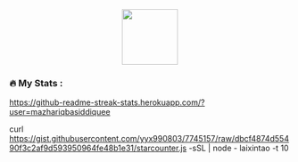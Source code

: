 <div id="header" align="center">
  <img src="https://media.giphy.com/media/M9gbBd9nbDrOTu1Mqx/giphy.gif" width="100"/>
</div>

### :fire: My Stats :
https://github-readme-streak-stats.herokuapp.com/?user=mazhariqbasiddiquee

curl https://gist.githubusercontent.com/yyx990803/7745157/raw/dbcf4874d55490f3c2af9d593950964fe48b1e31/starcounter.js -sSL | node - laixintao -t 10



